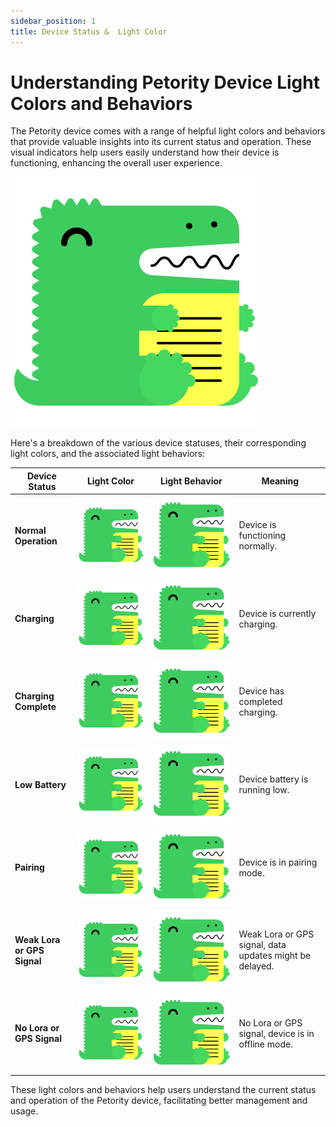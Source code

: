 ```yaml
---
sidebar_position: 1
title: Device Status &  Light Color
---
```


# Understanding Petority Device Light Colors and Behaviors
The Petority device comes with a range of helpful light colors and behaviors that provide valuable insights into its current status and operation. These visual indicators help users easily understand how their device is functioning, enhancing the overall user experience.

![color](/img/logo.svg)  

Here's a breakdown of the various device statuses, their corresponding light colors, and the associated light behaviors:

| Device Status  | Light Color | Light Behavior |  Meaning |
| ----------- | ----------- |----------- |----------- |
| **Normal Operation**	  | ![color](/img/logo.svg)      | ![color](/img/logo.svg)      |  Device is functioning normally.     | 
| **Charging**     | ![color](/img/logo.svg)       |  ![color](/img/logo.svg)     |  Device is currently charging.      | 
| **Charging Complete**	  | ![color](/img/logo.svg)         | ![color](/img/logo.svg)        |  Device has completed charging.      | 
| **Low Battery**  | ![color](/img/logo.svg)      | ![color](/img/logo.svg)     |  Device battery is running low.      | 
| **Pairing**  | ![color](/img/logo.svg)     | ![color](/img/logo.svg)       |  Device is in pairing mode.    | 
| **Weak Lora or GPS Signal**	  | ![color](/img/logo.svg)       | ![color](/img/logo.svg)      | Weak Lora or GPS signal, data updates might be delayed.    | 
| **No Lora or GPS Signal**	  | ![color](/img/logo.svg)       | ![color](/img/logo.svg)      |  No Lora or GPS signal, device is in offline mode.    | 

These light colors and behaviors help users understand the current status and operation of the Petority device, facilitating better management and usage.

